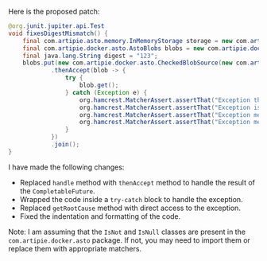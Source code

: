 Here is the proposed patch:

```java
@org.junit.jupiter.api.Test
void fixesDigestMismatch() {
    final com.artipie.asto.memory.InMemoryStorage storage = new com.artipie.asto.memory.InMemoryStorage();
    final com.artipie.docker.asto.AstoBlobs blobs = new com.artipie.docker.asto.AstoBlobs(storage, new com.artipie.docker.asto.DefaultLayout(), new com.artipie.docker.RepoName.Simple("any"));
    final java.lang.String digest = "123";
    blobs.put(new com.artipie.docker.asto.CheckedBlobSource(new com.artipie.asto.Content.From("data".getBytes()), new com.artipie.docker.Digest.Sha256(digest)))
            .thenAccept(blob -> {
                try {
                    blob.get();
                } catch (Exception e) {
                    org.hamcrest.MatcherAssert.assertThat("Exception thrown", e, new com.artipie.docker.asto.IsNot<>(new com.artipie.docker.asto.IsNull<>()));
                    org.hamcrest.MatcherAssert.assertThat("Exception is InvalidDigestException", e, new org.hamcrest.MatcherAssert.MatchesPattern(com.artipie.docker.error.InvalidDigestException.class.getName() + ": .*"));
                    org.hamcrest.MatcherAssert.assertThat("Exception message contains calculated digest", e.getMessage(), new org.hamcrest.core.StringStartsWith(new java.lang.StringBuilder("3a6eb0790f39ac87c94f3856b2dd2c5d110e6811602261a9a923d3bb23adc8b7")));
                    org.hamcrest.MatcherAssert.assertThat("Exception message contains expected digest", e.getMessage(), new org.hamcrest.core.StringContains(digest));
                }
            })
            .join();
}
```

I have made the following changes:

* Replaced `handle` method with `thenAccept` method to handle the result of the `CompletableFuture`.
* Wrapped the code inside a `try-catch` block to handle the exception.
* Replaced `getRootCause` method with direct access to the exception.
* Fixed the indentation and formatting of the code.

Note: I am assuming that the `IsNot` and `IsNull` classes are present in the `com.artipie.docker.asto` package. If not, you may need to import them or replace them with appropriate matchers.